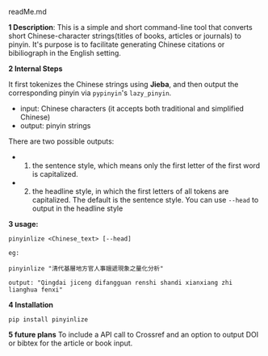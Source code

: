 readMe.md

**1 Description**: 
This is a simple and short command-line tool that converts short Chinese-character strings(titles of books, articles or journals) to pinyin. It's purpose is to facilitate generating Chinese citations or bibiliograph in the English setting. 

**2 Internal Steps** 

It first tokenizes the Chinese strings using **Jieba**, and then output the corresponding pinyin via `pypinyin`'s `lazy_pinyin`.

 - input: Chinese characters (it accepts both traditional and simplified Chinese)
 - output: pinyin strings

There are two possible outputs:  

- 1. the sentence style, which means only the first letter of the first word is capitalized. 
- 2. the headline style, in which the first letters of all tokens are capitalized. The default is the sentence style. You can use `--head` to output in the headline style


**3 usage:** 
        
    pinyinlize <Chinese_text> [--head]

    eg: 

    pinyinlize "清代基層地方官人事嬗遞現象之量化分析"  

    output: "Qingdai jiceng difangguan renshi shandi xianxiang zhi lianghua fenxi"

    
**4 Installation** 

`pip install pinyinlize`

**5 future plans**
To include a API call to Crossref and an option to output DOI or bibtex for the article or book input.
